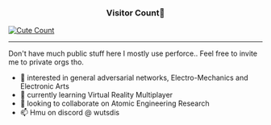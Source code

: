 <h3 align="center">Visitor Count👀</h3>
<a href="https://github.com/nekwo"><img alt="Cute Count" src="https://count.getloli.com/get/@nekwo?theme=gelbooru" /></a>

-----------------------------------------------------------------------------------------------
Don't have much public stuff here I mostly use perforce.. Feel free to invite me to private orgs tho.

- 👀 interested in general adversarial networks, Electro-Mechanics and Electronic Arts
- 🌱 currently learning Virtual Reality Multiplayer
- 💞️ looking to collaborate on Atomic Engineering Research
- 📫 Hmu on discord @ wutsdis

<!---
ptrKami/ptrKami is a ✨ special ✨ repository because its `README.md` (this file) appears on your GitHub profile.
You can click the Preview link to take a look at your changes.
--->
